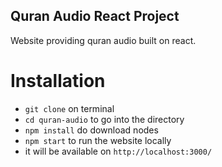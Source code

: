 ## Quran Audio React Project
Website providing quran audio built on react.

# Installation
- `git clone` on terminal
- `cd quran-audio` to go into the directory
- `npm install` do download nodes
- `npm start` to run the website locally
- it will be available on `http://localhost:3000/`
